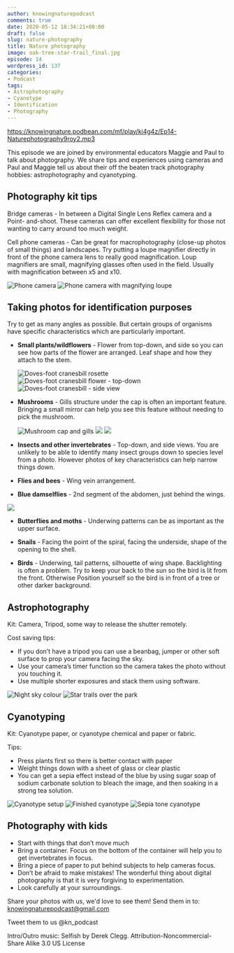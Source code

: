 ```yaml
---
author: knowingnaturepodcast
comments: true
date: 2020-05-12 18:34:21+00:00
draft: false
slug: nature-photography
title: Nature photography
image: oak-tree-star-trail_final.jpg
episode: 14
wordpress_id: 137
categories:
- Podcast
tags:
- Astrophotography
- Cyanotype
- Identification
- Photography
---
```


https://knowingnature.podbean.com/mf/play/ki4g4z/Ep14-Naturephotography9roy2.mp3

This episode we are joined by environmental educators Maggie and Paul to talk
about photography. We share tips and experiences using cameras and Paul and
Maggie tell us about their off the beaten track photography hobbies:
astrophotography and cyanotyping.

## Photography kit tips

Bridge cameras - In between a Digital Single Lens Reflex camera and a Point-
and-shoot. These cameras can offer excellent flexibility for those not wanting
to carry around too much weight.

Cell phone cameras - Can be great for macrophotography (close-up photos of
small things) and landscapes. Try putting a loupe magnifier directly in front
of the phone camera lens to really good magnification. Loup magnifiers are
small, magnifying glasses often used in the field. Usually with magnification
between x5 and x10.

  ![Phone camera](img_20200314_113104.jpg)
  ![Phone camera with magnifying loupe](img_20200314_113247.jpg)

## Taking photos for identification purposes

Try to get as many angles as possible. But certain groups of organisms have
specific characteristics which are particularly important.

* **Small plants/wildflowers** \- Flower from top-down, and side so you can see how
parts of the flower are arranged. Leaf shape and how they attach to the stem.

  ![Doves-foot cranesbill rosette](8712471255_bb33a6f1cf_c.jpg)
  ![Doves-foot cranesbill flower - top-down](8713593824_da015595f3_c.jpg)
  ![Doves-foot cranesbill - side view](8713593966_71a9336e71_c.jpg)

* **Mushrooms** \- Gills structure under the cap is often an important feature.
Bringing a small mirror can help you see this feature without needing to pick
the mushroom.

  ![Mushroom cap and gills](8186344608_0695f325cc_c.jpg)
  ![](8304457221_a1c0befe39_c.jpg)
  ![](8304454701_21a73532f0_c.jpg)

* **Insects and other invertebrates** \- Top-down, and side views. You are unlikely
to be able to identify many insect groups down to species level from a photo.
However photos of key characteristics can help narrow things down.

* **Flies and bees** \- Wing vein arrangement.

* **Blue damselflies** \- 2nd segment of the abdomen, just behind the wings.

![](5853478571_01aa8077b9_c-2.jpg)

* **Butterflies and moths** \- Underwing patterns can be as important as the upper
surface.

* **Snails** \- Facing the point of the spiral, facing the underside, shape of the
opening to the shell.

* **Birds** \- Underwing, tail patterns, silhouette of wing shape. Backlighting is
often a problem. Try to keep your back to the sun so the bird is lit from the
front. Otherwise Position yourself so the bird is in front of a tree or other
darker background.

## Astrophotography

Kit: Camera, Tripod, some way to release the shutter remotely.

Cost saving tips:

  * If you don’t have a tripod you can use a beanbag, jumper or other soft surface to prop your camera facing the sky.
  * Use your camera’s timer function so the camera takes the photo without you touching it.
  * Use multiple shorter exposures and stack them using software. 

  ![Night sky colour](north-america-nebula.jpg)
  ![Star trails over the park](oak-tree-star-trail_final.jpg)

## Cyanotyping

Kit: Cyanotype paper, or cyanotype chemical and paper or fabric.

Tips:

  * Press plants first so there is better contact with paper
  * Weight things down with a sheet of glass or clear plastic
  * You can get a sepia effect instead of the blue by using sugar soap of sodium carbonate solution to bleach the image, and then soaking in a strong tea solution.

  ![Cyanotype setup](img-20200430-wa0007.jpg)
  ![Finished cyanotype](img-20200430-wa0008.jpg)
  ![Sepia tone cyanotype](img-20200430-wa0005.jpg)

## Photography with kids

  * Start with things that don’t move much
  * Bring a container. Focus on the bottom of the container will help you to get invertebrates in focus. 
  * Bring a piece of paper to put behind subjects to help cameras focus.
  * Don’t be afraid to make mistakes! The wonderful thing about digital photography is that it is very forgiving to experimentation.
  * Look carefully at your surroundings. 

Share your photos with us, we'd love to see them! Send them in to:
knowingnaturepodcast@gmail.com

Tweet them to us @kn_podcast

Intro/Outro music: Selfish by Derek Clegg. Attribution-Noncommercial-Share
Alike 3.0 US License

